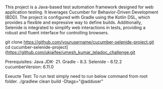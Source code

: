 This project is a Java-based test automation framework designed for web application testing. It leverages Cucumber for Behavior-Driven Development (BDD). 
The project is configured with Gradle using the Kotlin DSL, which provides a flexible and expressive way to define builds. 
Additionally, Selenide is integrated to simplify web interactions in tests, providing a robust and fluent interface for controlling browsers.

git clone https://github.com/yourusername/cucumber-selenide-project.git cd cucumber-selenide-project](https://github.com/ukjaifee/umesh_kumar_teladoc_challenge.git

Prerequisites:
Java JDK- 21.
Gradle - 8.3.
Selenide - 6.12.2
cucumberVersion: 6.11.0

Exeucte Test: To run test simply need to run below command from root folder.
 ./gradlew clean build -Dtags="@adduser"

